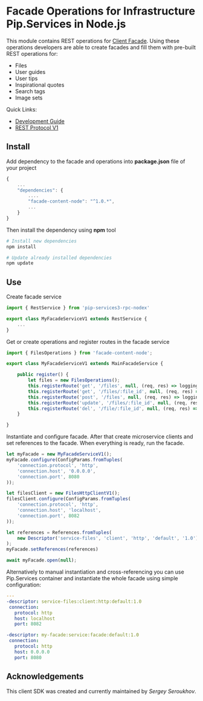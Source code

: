 # Facade Operations for Infrastructure Pip.Services in Node.js

This module contains REST operations for [Client Facade](https://github.com/pip-services3-nodex/pip-services3-rpc-nodex).
Using these operations developers are able to create facades and fill them with pre-built REST operations for:

* Files
* User guides
* User tips
* Inspirational quotes
* Search tags
* Image sets

<a name="links"></a> Quick Links:

* [Development Guide](doc/Development.md)
* [REST Protocol V1](doc/RestProtocolV1.md)

## Install

Add dependency to the facade and operations into **package.json** file of your project
```javascript
{
    ...
    "dependencies": {
        ....
        "facade-content-node": "^1.0.*",
        ...
    }
}
```

Then install the dependency using **npm** tool
```bash
# Install new dependencies
npm install

# Update already installed dependencies
npm update
```

## Use

Create facade service
```typescript
import { RestService } from 'pip-services3-rpc-nodex'

export class MyFacadeServiceV1 extends RestService {
    ...
}
```

Get or create operations and register routes in the facade service
```typescript
import { FilesOperations } from 'facade-content-node';

export class MyFacadeServiceV1 extends MainFacadeService {

    public register() {
        let files = new FilesOperations();
        this.registerRoute('get', '/files', null, (req, res) => logging.getFiles(req, res));
        this.registerRoute('get', '/files/:file_id', null, (req, res) => logging.getFile(req, res));
        this.registerRoute('post', '/files', null, (req, res) => logging.createFile(req, res));
        this.registerRoute('update', '/files/:file_id', null, (req, res) => logging.updateFile(req, res));
        this.registerRoute('del', '/file/:file_id', null, (req, res) => logging.deleteFile(req, res));
    }

}
```

Instantiate and configure facade. After that create microservice clients and set references to the facade.
When everything is ready, run the facade.
```typescript
let myFacade = new MyFacadeServiceV1();
myFacade.configure(ConfigParams.fromTuples(
    'connection.protocol', 'http',
    'connection.host', '0.0.0.0',
    'connection.port', 8080
));

let filesClient = new FilesHttpClientV1();
filesClient.configure(ConfigParams.fromTuples(
    'connection.protocol', 'http',
    'connection.host', 'localhost',
    'connection.port', 8082
));

let references = References.fromTuples(
    new Descriptor('service-files', 'client', 'http', 'default', '1.0'), filesClient
);
myFacade.setReferences(references)

await myFacade.open(null);
```

Alternatively to manual instantiation and cross-referencing you can use Pip.Services container
and instantiate the whole facade using simple configuration:
```yaml
---
-descriptor: service-files:client:http:default:1.0
 connection:
   protocol: http
   host: localhost
   port: 8082

-descriptor: my-facade:service:facade:default:1.0
 connection:
   protocol: http
   host: 0.0.0.0
   port: 8080
```

## Acknowledgements

This client SDK was created and currently maintained by *Sergey Seroukhov*.

